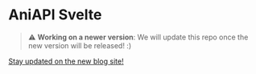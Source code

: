 # AniAPI Svelte
> :warning: **Working on a newer version**: We will update this repo once the new version will be released! :)

[Stay updated on the new blog site!](https://aniapi.com/blog)
